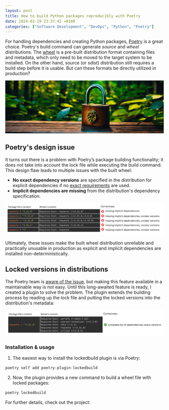 ```yaml
---
layout: post
title: How to build Python packages reproducibly with Poetry
date: 2024-02-19 23:37:42 +0100
categories: ["Software Development", "DevOps", "Python", "Poetry"]
---
```


For handling dependencies and creating Python packages, [Poetry](https://python-poetry.org/) is a great choice. Poetry's build command can generate _source_ and _wheel_ distributions. The [wheel](https://packaging.python.org/en/latest/glossary/#term-Wheel) is a pre-built distribution format containing files and metadata, which only need to be moved to the target system to be installed. On the other hand, source (or _sdist_) distribution still requires a build step before it is usable. But can these formats be directly utilized in production?

![header](/images/header2.png)

## Poetry's design issue

It turns out there is a problem with Poetry’s package building functionality; it does not take into account the lock file while executing the build command. This design flaw leads to multiple issues with the built wheel:

* **No exact dependency versions** are specified in the distribution for explicit dependencies if no [exact requirements](https://thesnapdragon.github.io/efficient-dependency-version-management/#version-constraints) are used.
* **Implicit dependencies are missing** from the distribution's dependency specification.

![Unsafe dependencies](/images/02_unsafe_dependencies.png)

Ultimately, these issues make the built wheel distribution unreliable and practically unusable in production as explicit and implicit dependencies are installed non-deterministically.

## Locked versions in distributions

The Poetry team is [aware of the issue](https://gith.ub.com/python-poetry/poetry/issues/2778), but making this feature available in a maintainable way is not easy. Until this long-awaited feature is ready, I created a plugin to solve the problem. The plugin extends the building process by reading up the lock file and putting the locked versions into the distribution's metadata:

![Correct dependencies](/images/02_correct_dependencies.png)

### Installation & usage

1. The easiest way to install the lockedbuild plugin is via Poetry:
```bash
poetry self add poetry-plugin-lockedbuild
```

2. Now, the plugin provides a new command to build a wheel file with locked packages:
```bash
poetry lockedbuild
```

For further details, check out the project:

<script src="https://tarptaeya.github.io/repo-card/repo-card.js"></script>
<div class="repo-card" data-repo="thesnapdragon/poetry-plugin-lockedbuild"></div>
